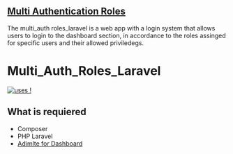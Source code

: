 ## [Multi Authentication Roles](https://github.com/bugemarvin/Multi_Auth_Roles_Laravel)

The multi_auth roles_laravel is a web app with a login system that allows users to login to the dashboard section, in accordance to the roles assinged for specific users and their allowed priviledegs.

# Multi_Auth_Roles_Laravel


[![uses !](https://img.shields.io/badge/Ask%20me-anything-1abc9c.svg)](https://github.com/bugemarvin)


## What is requiered

* Composer
* PHP Laravel
* [Adimlte for Dashboard](https://github.com/ColorlibHQ/AdminLTE/releases)
